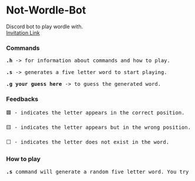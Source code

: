 # Not-Wordle-Bot
Discord bot to play wordle with. <br>
<a href="https://discord.com/oauth2/authorize?client_id=942634563878940706&permissions=534723947584&scope=bot%20applications.commands" target="_blank">Invitation Link</a><br>
### Commands
<pre>
<b>.h</b> -> for information about commands and how to play.<br>
<b>.s</b> -> generates a five letter word to start playing.<br>
<b>.g your guess here </b>-> to guess the generated word.
</pre>
### Feedbacks
<pre>
🟩 - indicates the letter appears in the correct position.<br>
🟨 - indicates the letter appears but in the wrong position.<br>
⬜ - indicates the letter does not exist in the word.
</pre>
### How to play
<pre>
<b>.s</b> command will generate a random five letter word. You try to guess the word with <b>.g your word here</b> command in 6 tries.
</pre>
